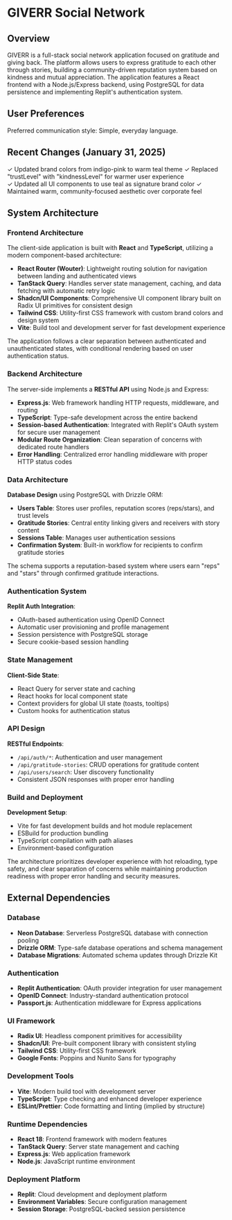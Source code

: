 # GIVERR Social Network

## Overview

GIVERR is a full-stack social network application focused on gratitude and giving back. The platform allows users to express gratitude to each other through stories, building a community-driven reputation system based on kindness and mutual appreciation. The application features a React frontend with a Node.js/Express backend, using PostgreSQL for data persistence and implementing Replit's authentication system.

## User Preferences

Preferred communication style: Simple, everyday language.

## Recent Changes (January 31, 2025)

✓ Updated brand colors from indigo-pink to warm teal theme
✓ Replaced "trustLevel" with "kindnessLevel" for warmer user experience  
✓ Updated all UI components to use teal as signature brand color
✓ Maintained warm, community-focused aesthetic over corporate feel

## System Architecture

### Frontend Architecture

The client-side application is built with **React** and **TypeScript**, utilizing a modern component-based architecture:

- **React Router (Wouter)**: Lightweight routing solution for navigation between landing and authenticated views
- **TanStack Query**: Handles server state management, caching, and data fetching with automatic retry logic
- **Shadcn/UI Components**: Comprehensive UI component library built on Radix UI primitives for consistent design
- **Tailwind CSS**: Utility-first CSS framework with custom brand colors and design system
- **Vite**: Build tool and development server for fast development experience

The application follows a clear separation between authenticated and unauthenticated states, with conditional rendering based on user authentication status.

### Backend Architecture

The server-side implements a **RESTful API** using Node.js and Express:

- **Express.js**: Web framework handling HTTP requests, middleware, and routing
- **TypeScript**: Type-safe development across the entire backend
- **Session-based Authentication**: Integrated with Replit's OAuth system for secure user management
- **Modular Route Organization**: Clean separation of concerns with dedicated route handlers
- **Error Handling**: Centralized error handling middleware with proper HTTP status codes

### Data Architecture

**Database Design** using PostgreSQL with Drizzle ORM:

- **Users Table**: Stores user profiles, reputation scores (reps/stars), and trust levels
- **Gratitude Stories**: Central entity linking givers and receivers with story content
- **Sessions Table**: Manages user authentication sessions
- **Confirmation System**: Built-in workflow for recipients to confirm gratitude stories

The schema supports a reputation-based system where users earn "reps" and "stars" through confirmed gratitude interactions.

### Authentication System

**Replit Auth Integration**:
- OAuth-based authentication using OpenID Connect
- Automatic user provisioning and profile management
- Session persistence with PostgreSQL storage
- Secure cookie-based session handling

### State Management

**Client-Side State**:
- React Query for server state and caching
- React hooks for local component state
- Context providers for global UI state (toasts, tooltips)
- Custom hooks for authentication status

### API Design

**RESTful Endpoints**:
- `/api/auth/*`: Authentication and user management
- `/api/gratitude-stories`: CRUD operations for gratitude content
- `/api/users/search`: User discovery functionality
- Consistent JSON responses with proper error handling

### Build and Deployment

**Development Setup**:
- Vite for fast development builds and hot module replacement
- ESBuild for production bundling
- TypeScript compilation with path aliases
- Environment-based configuration

The architecture prioritizes developer experience with hot reloading, type safety, and clear separation of concerns while maintaining production readiness with proper error handling and security measures.

## External Dependencies

### Database
- **Neon Database**: Serverless PostgreSQL database with connection pooling
- **Drizzle ORM**: Type-safe database operations and schema management
- **Database Migrations**: Automated schema updates through Drizzle Kit

### Authentication
- **Replit Authentication**: OAuth provider integration for user management
- **OpenID Connect**: Industry-standard authentication protocol
- **Passport.js**: Authentication middleware for Express applications

### UI Framework
- **Radix UI**: Headless component primitives for accessibility
- **Shadcn/UI**: Pre-built component library with consistent styling
- **Tailwind CSS**: Utility-first CSS framework
- **Google Fonts**: Poppins and Nunito Sans for typography

### Development Tools
- **Vite**: Modern build tool with development server
- **TypeScript**: Type checking and enhanced developer experience
- **ESLint/Prettier**: Code formatting and linting (implied by structure)

### Runtime Dependencies
- **React 18**: Frontend framework with modern features
- **TanStack Query**: Server state management and caching
- **Express.js**: Web application framework
- **Node.js**: JavaScript runtime environment

### Deployment Platform
- **Replit**: Cloud development and deployment platform
- **Environment Variables**: Secure configuration management
- **Session Storage**: PostgreSQL-backed session persistence